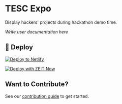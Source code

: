 # TESC Expo

Display hackers' projects during hackathon demo time.

*Write user documentation here*

## 💫 Deploy

[![Deploy to Netlify](https://www.netlify.com/img/deploy/button.svg)](https://app.netlify.com/start/deploy?repository=https://github.com/gatsbyjs/gatsby-starter-default)

[![Deploy with ZEIT Now](https://zeit.co/button)](https://zeit.co/import/project?template=https://github.com/gatsbyjs/gatsby-starter-default)

## Want to Contribute?

See our [contribution guide](./CONTRIBUTING.md) to get started.